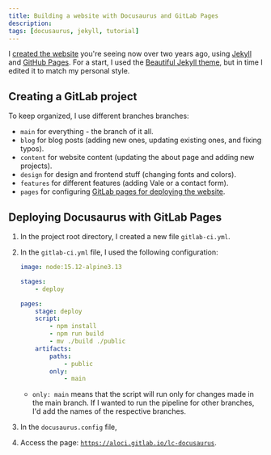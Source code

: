 ```yaml
---
title: Building a website with Docusaurus and GitLab Pages
description: 
tags: [docusaurus, jekyll, tutorial]
---
```


I [created the website](https://github.com/lorenanda/lorenanda.github.io) you're seeing now over two years ago, using [Jekyll](https://jekyllrb.com/) and [GitHub Pages](https://pages.github.com/). For a start, I used the [Beautiful Jekyll theme](https://beautifuljekyll.com/), but in time I edited it to match my personal style. 

## Creating a GitLab project

To keep organized, I use different branches branches:

- `main` for everything - the branch of it all.
- `blog` for blog posts (adding new ones, updating existing ones, and fixing typos).
- `content` for website content (updating the about page and adding new projects).
- `design` for design and frontend stuff (changing fonts and colors).
- `features` for different features (adding Vale or a contact form).
- `pages` for configuring [GitLab pages for deploying the website](#deploying-docusaurus-with-gitlab-pages).

## Deploying Docusaurus with GitLab Pages

1. In the project root directory, I created a new file `gitlab-ci.yml`.
2. In the `gitlab-ci.yml` file, I used the following configuration:
    
    ```yaml
    image: node:15.12-alpine3.13

    stages:
        - deploy

    pages:
        stage: deploy
        script:
            - npm install
            - npm run build
            - mv ./build ./public
        artifacts:
            paths:
                - public
            only:
                - main
    ```
    
    - `only: main` means that the script will run only for changes made in the main branch. If I wanted to run the pipeline for other branches, I'd add the names of the respective branches.
3. In the `docusaurus.config` file, 
4. Access the page: [`https://aloci.gitlab.io/lc-docusaurus`](https://aloci.gitlab.io/lc-docusaurus).
    
